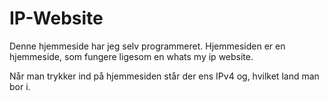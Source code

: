 # IP-Website

Denne hjemmeside har jeg selv programmeret. Hjemmesiden er en hjemmeside, som fungere ligesom en whats my ip website. 

Når man trykker ind på hjemmesiden står der ens IPv4 og, hvilket land man bor i.
